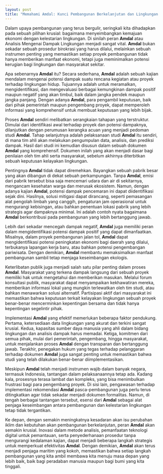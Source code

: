 ```yaml
---
layout: post
title: "Memahami Amdal: Kunci Pembangunan Berkelanjutan dan Lingkungan Aman"
---
```


Dalam upaya pembangunan yang terus bergulir, seringkali kita dihadapkan pada sebuah pilihan krusial: bagaimana menyeimbangkan kemajuan ekonomi dengan kelestarian lingkungan. Di sinilah peran **Amdal** atau Analisis Mengenai Dampak Lingkungan menjadi sangat vital. **Amdal** bukan sekadar sebuah prosedur birokrasi yang harus dilalui, melainkan sebuah instrumen penting yang memastikan setiap proyek pembangunan tidak hanya memberikan manfaat ekonomi, tetapi juga meminimalkan potensi kerugian bagi lingkungan dan masyarakat sekitar.

Apa sebenarnya **Amdal** itu? Secara sederhana, **Amdal** adalah sebuah kajian mendalam mengenai potensi dampak suatu rencana kegiatan atau proyek terhadap lingkungan hidup. Tujuannya adalah untuk meramalkan, mengidentifikasi, dan mengevaluasi berbagai kemungkinan dampak positif maupun negatif yang akan timbul, baik dalam jangka pendek maupun jangka panjang. Dengan adanya **Amdal**, para pengambil keputusan, baik dari pihak pemerintah maupun pengembang proyek, dapat memperoleh informasi yang komprehensif untuk membuat keputusan yang lebih bijak.

Proses **Amdal** sendiri melibatkan serangkaian tahapan yang terstruktur. Dimulai dari identifikasi awal terhadap proyek dan potensi dampaknya, dilanjutkan dengan perumusan kerangka acuan yang menjadi pedoman studi **Amdal**. Tahap selanjutnya adalah pelaksanaan studi **Amdal** itu sendiri, di mana tim ahli akan melakukan pengumpulan data, analisis, dan prediksi dampak. Hasil dari studi ini kemudian disusun dalam sebuah dokumen **Amdal** yang komprehensif. Dokumen inilah yang akan menjadi dasar bagi penilaian oleh tim ahli serta masyarakat, sebelum akhirnya diterbitkan sebuah keputusan kelayakan lingkungan.

Pentingnya **Amdal** tidak dapat diremehkan. Bayangkan sebuah pabrik besar yang akan dibangun di dekat sebuah perkampungan. Tanpa **Amdal**, emisi dari pabrik tersebut bisa saja mencemari udara dan air di sekitarnya, mengancam kesehatan warga dan merusak ekosistem. Namun, dengan adanya kajian **Amdal**, potensi dampak pencemaran ini dapat diidentifikasi sejak dini. Hasilnya, solusi mitigasi dapat dirancang, seperti pemasangan alat pengolah limbah yang canggih, pengaturan jam operasional untuk mengurangi kebisingan, atau bahkan penentuan lokasi pabrik yang lebih strategis agar dampaknya minimal. Ini adalah contoh nyata bagaimana **Amdal** berkontribusi pada pembangunan yang lebih bertanggung jawab.

Lebih dari sekadar mencegah dampak negatif, **Amdal** juga memiliki peran dalam mengidentifikasi potensi dampak positif yang dapat dimanfaatkan. Misalnya, dalam proyek pembangunan jalan tol, **Amdal** dapat mengidentifikasi potensi peningkatan ekonomi bagi daerah yang dilalui, terbukanya lapangan kerja baru, atau bahkan potensi pengembangan pariwisata. Dengan demikian, **Amdal** membantu memaksimalkan manfaat pembangunan sambil tetap menjaga keseimbangan ekologis.

Keterlibatan publik juga menjadi salah satu pilar penting dalam proses **Amdal**. Masyarakat yang terkena dampak langsung dari sebuah proyek memiliki hak untuk mengetahui dan memberikan masukan. Melalui forum konsultasi publik, masyarakat dapat menyampaikan kekhawatiran mereka, memberikan informasi lokal yang mungkin terlewatkan oleh tim studi, atau bahkan menawarkan solusi alternatif. Partisipasi aktif dari masyarakat ini memastikan bahwa keputusan terkait kelayakan lingkungan sebuah proyek benar-benar mencerminkan kepentingan bersama dan tidak hanya kepentingan segelintir pihak.

Implementasi **Amdal** yang efektif memerlukan beberapa faktor pendukung. Pertama, ketersediaan data lingkungan yang akurat dan terkini sangat krusial. Kedua, kapasitas sumber daya manusia yang ahli dalam bidang lingkungan dan analisis dampak harus memadai. Ketiga, komitmen dari semua pihak, mulai dari pemerintah, pengembang, hingga masyarakat, untuk menjalankan proses **Amdal** dengan transparan dan bertanggung jawab. Terakhir, penegakan hukum yang tegas terhadap pelanggaran terhadap dokumen **Amdal** juga sangat penting untuk memastikan bahwa studi yang telah dilakukan benar-benar diimplementasikan.

Meskipun **Amdal** telah menjadi instrumen wajib dalam banyak negara, termasuk Indonesia, tantangan dalam pelaksanaannya tetap ada. Kadang kala, prosesnya terasa lambat dan kompleks, yang bisa menimbulkan frustrasi bagi para pengembang proyek. Di sisi lain, pengawasan terhadap implementasi rekomendasi **Amdal** pasca-pembangunan juga perlu terus ditingkatkan agar tidak sekadar menjadi dokumen formalitas. Namun, di tengah berbagai tantangan tersebut, esensi dari **Amdal** sebagai alat penjaga keseimbangan antara pembangunan dan kelestarian lingkungan tetap tidak tergantikan.

Ke depan, dengan semakin meningkatnya kesadaran akan isu perubahan iklim dan kebutuhan akan pembangunan berkelanjutan, peran **Amdal** akan semakin krusial. Inovasi dalam metode analisis, pemanfaatan teknologi digital untuk pemantauan, serta penyederhanaan prosedur tanpa mengurangi kedalaman kajian, dapat menjadi beberapa langkah strategis untuk memperkuat efektivitas **Amdal**. Dengan demikian, **Amdal** akan terus menjadi penjaga maritim yang kokoh, memastikan bahwa setiap langkah pembangunan yang kita ambil membawa kita menuju masa depan yang lebih baik, baik bagi peradaban manusia maupun bagi bumi yang kita tinggali.
